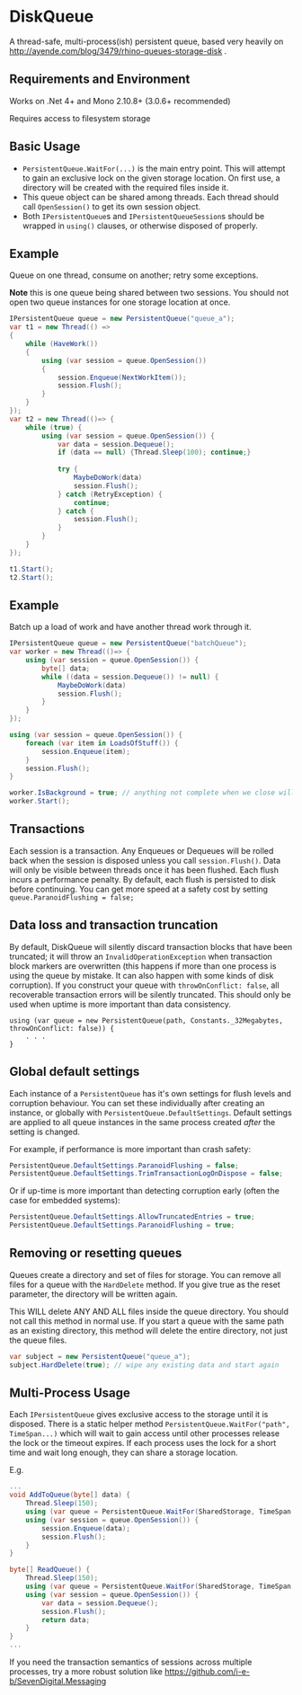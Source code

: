 DiskQueue
=========

A thread-safe, multi-process(ish) persistent queue, based very heavily on  http://ayende.com/blog/3479/rhino-queues-storage-disk .

Requirements and Environment
----------------------------
Works on .Net 4+ and Mono 2.10.8+ (3.0.6+ recommended)

Requires access to filesystem storage


Basic Usage
-----------
 - `PersistentQueue.WaitFor(...)` is the main entry point. This will attempt to gain an exclusive lock
   on the given storage location. On first use, a directory will be created with the required files
   inside it.
 - This queue object can be shared among threads. Each thread should call `OpenSession()` to get its 
   own session object.
 - Both `IPersistentQueue`s and `IPersistentQueueSession`s should be wrapped in `using()` clauses, or otherwise
   disposed of properly.
   
Example
-------
Queue on one thread, consume on another; retry some exceptions.

**Note** this is one queue being shared between two sessions. You should not open two queue instances for one storage location at once.

```csharp
IPersistentQueue queue = new PersistentQueue("queue_a");
var t1 = new Thread(() =>
{
	while (HaveWork())
	{
		using (var session = queue.OpenSession())
		{
			session.Enqueue(NextWorkItem());
			session.Flush();
		}
	}
});
var t2 = new Thread(()=> {
	while (true) {
		using (var session = queue.OpenSession()) {
			var data = session.Dequeue();
			if (data == null) {Thread.Sleep(100); continue;}
			
			try {
				MaybeDoWork(data)
				session.Flush();
			} catch (RetryException) {
				continue;
			} catch {
				session.Flush();
			}
		}
	}
});

t1.Start();
t2.Start();
```

Example
-------
Batch up a load of work and have another thread work through it.
```csharp
IPersistentQueue queue = new PersistentQueue("batchQueue");
var worker = new Thread(()=> {
	using (var session = queue.OpenSession()) {
		byte[] data;
		while ((data = session.Dequeue()) != null) {
			MaybeDoWork(data)
			session.Flush();
		}
	}
});

using (var session = queue.OpenSession()) {
	foreach (var item in LoadsOfStuff()) {
		session.Enqueue(item);
	}
	session.Flush();
}

worker.IsBackground = true; // anything not complete when we close will be left on the queue for next time.
worker.Start();
```

Transactions
------------
Each session is a transaction. Any Enqueues or Dequeues will be rolled back when the session is disposed unless
you call `session.Flush()`. Data will only be visible between threads once it has been flushed.
Each flush incurs a performance penalty. By default, each flush is persisted to disk before continuing. You 
can get more speed at a safety cost by setting `queue.ParanoidFlushing = false;`

Data loss and transaction truncation
------------------------------------
By default, DiskQueue will silently discard transaction blocks that have been truncated; it will throw an `InvalidOperationException`
when transaction block markers are overwritten (this happens if more than one process is using the queue by mistake. It can also happen with some kinds of disk corruption).
If you construct your queue with `throwOnConflict: false`, all recoverable transaction errors will be silently truncated. This should only be used when
uptime is more important than data consistency.

```
using (var queue = new PersistentQueue(path, Constants._32Megabytes, throwOnConflict: false)) {
    . . .
}
```

Global default settings
-----------------------
Each instance of a `PersistentQueue` has it's own settings for flush levels and corruption behaviour. You can set these individually after creating an instance,
or globally with `PersistentQueue.DefaultSettings`. Default settings are applied to all queue instances in the same process created *after* the setting is changed.

For example, if performance is more important than crash safety:
```csharp
PersistentQueue.DefaultSettings.ParanoidFlushing = false;
PersistentQueue.DefaultSettings.TrimTransactionLogOnDispose = false;
```

Or if up-time is more important than detecting corruption early (often the case for embedded systems):
```csharp
PersistentQueue.DefaultSettings.AllowTruncatedEntries = true;
PersistentQueue.DefaultSettings.ParanoidFlushing = true;
```

Removing or resetting queues
----------------------------

Queues create a directory and set of files for storage. You can remove all files for a queue with the `HardDelete` method.
If you give true as the reset parameter, the directory will be written again.

This WILL delete ANY AND ALL files inside the queue directory. You should not call this method in normal use.
If you start a queue with the same path as an existing directory, this method will delete the entire directory, not just
the queue files.

```csharp
var subject = new PersistentQueue("queue_a");
subject.HardDelete(true); // wipe any existing data and start again
```

Multi-Process Usage
-------------------
Each `IPersistentQueue` gives exclusive access to the storage until it is disposed.
There is a static helper method `PersistentQueue.WaitFor("path", TimeSpan...)` which will wait to gain access until
other processes release the lock or the timeout expires.
If each process uses the lock for a short time and wait long enough, they can share a storage location.

E.g.
```csharp
...
void AddToQueue(byte[] data) {
	Thread.Sleep(150);
	using (var queue = PersistentQueue.WaitFor(SharedStorage, TimeSpan.FromSeconds(30)))
	using (var session = queue.OpenSession()) {
		session.Enqueue(data);
		session.Flush();
	}
}

byte[] ReadQueue() {
	Thread.Sleep(150);
	using (var queue = PersistentQueue.WaitFor(SharedStorage, TimeSpan.FromSeconds(30)))
	using (var session = queue.OpenSession()) {
		var data = session.Dequeue();
		session.Flush();
		return data;
	}
}
...

```

If you need the transaction semantics of sessions across multiple processes, try a more robust solution like https://github.com/i-e-b/SevenDigital.Messaging

